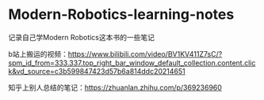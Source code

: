 # Modern-Robotics-learning-notes
记录自己学Modern Robotics这本书的一些笔记

b站上搬运的视频：https://www.bilibili.com/video/BV1KV411Z7sC/?spm_id_from=333.337.top_right_bar_window_default_collection.content.click&vd_source=c3b599847423d57b6a814ddc20214651

知乎上别人总结的笔记：https://zhuanlan.zhihu.com/p/369236960